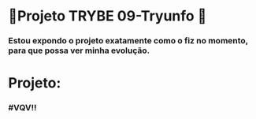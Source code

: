 # :construction:Projeto TRYBE 09-Tryunfo :construction:

### Estou expondo o projeto exatamente como o fiz no momento, para que possa ver minha evolução.

# Projeto:

### #VQV!!
